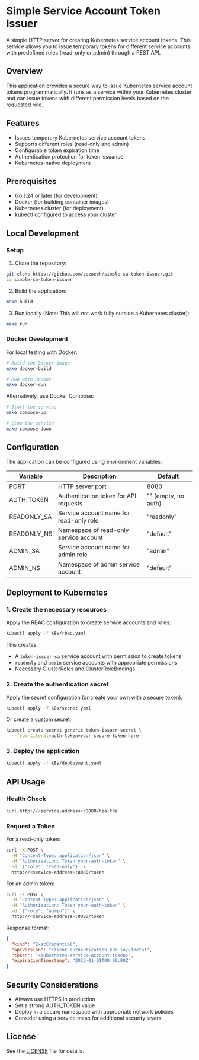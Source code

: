 # Simple Service Account Token Issuer

A simple HTTP server for creating Kubernetes service account tokens. This service allows you to issue temporary tokens for different service accounts with predefined roles (read-only or admin) through a REST API.

## Overview

This application provides a secure way to issue Kubernetes service account tokens programmatically. It runs as a service within your Kubernetes cluster and can issue tokens with different permission levels based on the requested role.

## Features

- Issues temporary Kubernetes service account tokens
- Supports different roles (read-only and admin)
- Configurable token expiration time
- Authentication protection for token issuance
- Kubernetes-native deployment

## Prerequisites

- Go 1.24 or later (for development)
- Docker (for building container images)
- Kubernetes cluster (for deployment)
- kubectl configured to access your cluster

## Local Development

### Setup

1. Clone the repository:

```bash
git clone https://github.com/zezaeoh/simple-sa-token-issuer.git
cd simple-sa-token-issuer
```

2. Build the application:

```bash
make build
```

3. Run locally (Note: This will not work fully outside a Kubernetes cluster):

```bash
make run
```

### Docker Development

For local testing with Docker:

```bash
# Build the Docker image
make docker-build

# Run with Docker
make docker-run
```

Alternatively, use Docker Compose:

```bash
# Start the service
make compose-up

# Stop the service
make compose-down
```

## Configuration

The application can be configured using environment variables:

| Variable | Description | Default |
|----------|-------------|--------|
| PORT | HTTP server port | 8080 |
| AUTH_TOKEN | Authentication token for API requests | "" (empty, no auth) |
| READONLY_SA | Service account name for read-only role | "readonly" |
| READONLY_NS | Namespace of read-only service account | "default" |
| ADMIN_SA | Service account name for admin role | "admin" |
| ADMIN_NS | Namespace of admin service account | "default" |

## Deployment to Kubernetes

### 1. Create the necessary resources

Apply the RBAC configuration to create service accounts and roles:

```bash
kubectl apply -f k8s/rbac.yaml
```

This creates:
- A `token-issuer-sa` service account with permission to create tokens
- `readonly` and `admin` service accounts with appropriate permissions
- Necessary ClusterRoles and ClusterRoleBindings

### 2. Create the authentication secret

Apply the secret configuration (or create your own with a secure token):

```bash
kubectl apply -f k8s/secret.yaml
```

Or create a custom secret:

```bash
kubectl create secret generic token-issuer-secret \
  --from-literal=auth-token=your-secure-token-here
```

### 3. Deploy the application

```bash
kubectl apply -f k8s/deployment.yaml
```

## API Usage

### Health Check

```bash
curl http://<service-address>:8080/healthz
```

### Request a Token

For a read-only token:

```bash
curl -X POST \
  -H "Content-Type: application/json" \
  -H "Authorization: Token your-auth-token" \
  -d '{"role": "read-only"}' \
  http://<service-address>:8080/token
```

For an admin token:

```bash
curl -X POST \
  -H "Content-Type: application/json" \
  -H "Authorization: Token your-auth-token" \
  -d '{"role": "admin"}' \
  http://<service-address>:8080/token
```

Response format:

```json
{
  "kind": "ExecCredential",
  "apiVersion": "client.authentication.k8s.io/v1beta1",
  "token": "<kubernetes-service-account-token>",
  "expirationTimestamp": "2023-01-01T00:00:00Z"
}
```

## Security Considerations

- Always use HTTPS in production
- Set a strong AUTH_TOKEN value
- Deploy in a secure namespace with appropriate network policies
- Consider using a service mesh for additional security layers

## License

See the [LICENSE](LICENSE) file for details.
